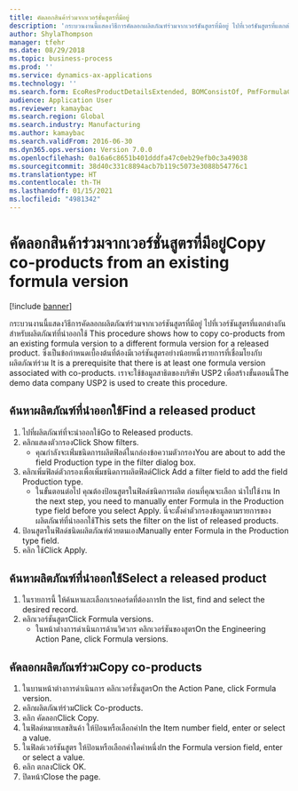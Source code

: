 ```yaml
---
title: คัดลอกสินค้าร่วมจากเวอร์ชั่นสูตรที่มีอยู่
description: 'กระบวนงานนี้แสดงวิธีการคัดลอกผลิตภัณฑ์ร่วมจากเวอร์ชันสูตรที่มีอยู่ ไปที่เวอร์ชันสูตรที่แตกต่างกันสำหรับผลิตภัณฑ์ที่นำออกใช้ '
author: ShylaThompson
manager: tfehr
ms.date: 08/29/2018
ms.topic: business-process
ms.prod: ''
ms.service: dynamics-ax-applications
ms.technology: ''
ms.search.form: EcoResProductDetailsExtended, BOMConsistOf, PmfFormulaCoBy, BOMRouteCopyDialog
audience: Application User
ms.reviewer: kamaybac
ms.search.region: Global
ms.search.industry: Manufacturing
ms.author: kamaybac
ms.search.validFrom: 2016-06-30
ms.dyn365.ops.version: Version 7.0.0
ms.openlocfilehash: 0a16a6c8651b401dddfa47c0eb29efb0c3a49038
ms.sourcegitcommit: 38d40c331c8894acb7b119c5073e3088b54776c1
ms.translationtype: HT
ms.contentlocale: th-TH
ms.lasthandoff: 01/15/2021
ms.locfileid: "4981342"
---
```

# <a name="copy-co-products-from-an-existing-formula-version"></a><span data-ttu-id="2b960-103">คัดลอกสินค้าร่วมจากเวอร์ชั่นสูตรที่มีอยู่</span><span class="sxs-lookup"><span data-stu-id="2b960-103">Copy co-products from an existing formula version</span></span>

[!include [banner](../../includes/banner.md)]

<span data-ttu-id="2b960-104">กระบวนงานนี้แสดงวิธีการคัดลอกผลิตภัณฑ์ร่วมจากเวอร์ชันสูตรที่มีอยู่ ไปที่เวอร์ชันสูตรที่แตกต่างกันสำหรับผลิตภัณฑ์ที่นำออกใช้ </span><span class="sxs-lookup"><span data-stu-id="2b960-104">This procedure shows how to copy co-products from an existing formula version to a different formula version for a released product.</span></span> <span data-ttu-id="2b960-105">ซึ่งเป็นข้อกำหนดเบื้องต้นที่ต้องมีเวอร์ชันสูตรอย่างน้อยหนึ่งรายการที่เชื่อมโยงกับผลิตภัณฑ์ร่วม </span><span class="sxs-lookup"><span data-stu-id="2b960-105">It is a prerequisite that there is at least one formula version associated with co-products.</span></span> <span data-ttu-id="2b960-106">เราจะใช้ข้อมูลสาธิตของบริษัท USP2 เพื่อสร้างขั้นตอนนี้</span><span class="sxs-lookup"><span data-stu-id="2b960-106">The demo data company USP2 is used to create this procedure.</span></span>


## <a name="find-a-released-product"></a><span data-ttu-id="2b960-107">ค้นหาผลิตภัณฑ์ที่นำออกใช้</span><span class="sxs-lookup"><span data-stu-id="2b960-107">Find a released product</span></span>
1. <span data-ttu-id="2b960-108">ไปที่ผลิตภัณฑ์ที่จะนำออกใช้</span><span class="sxs-lookup"><span data-stu-id="2b960-108">Go to Released products.</span></span>
2. <span data-ttu-id="2b960-109">คลิกแสดงตัวกรอง</span><span class="sxs-lookup"><span data-stu-id="2b960-109">Click Show filters.</span></span>
    * <span data-ttu-id="2b960-110">คุณกำลังจะเพิ่่มชนิดการผลิตฟิลด์ในกล่องข้อความตัวกรอง</span><span class="sxs-lookup"><span data-stu-id="2b960-110">You are about to add the field Production type in the filter dialog box.</span></span>  
3. <span data-ttu-id="2b960-111">คลิกเพิ่มฟิลด์ตัวกรองเพื่อเพิ่มชนิดการผลิตฟิลด์</span><span class="sxs-lookup"><span data-stu-id="2b960-111">Click Add a filter field to add the field Production type.</span></span>
    * <span data-ttu-id="2b960-112">ในขั้นตอนต่อไป คุณต้องป้อนสูตรในฟิลด์ชนิดการผลิต ก่อนที่คุณจะเลือก นำไปใช้งาน </span><span class="sxs-lookup"><span data-stu-id="2b960-112">In the next step, you need to manually enter Formula in the Production type field before you select Apply.</span></span> <span data-ttu-id="2b960-113">นี่จะตั้งค่าตัวกรองข้อมูลตามรายการของผลิตภัณฑ์ที่นำออกใช้</span><span class="sxs-lookup"><span data-stu-id="2b960-113">This sets the filter on the list of released products.</span></span>  
4. <span data-ttu-id="2b960-114">ป้อนสูตรในฟิลด์ชนิดผลิตภัณฑ์ด้วยตนเอง</span><span class="sxs-lookup"><span data-stu-id="2b960-114">Manually enter Formula in the Production type field.</span></span>
5. <span data-ttu-id="2b960-115">คลิก ใช้</span><span class="sxs-lookup"><span data-stu-id="2b960-115">Click Apply.</span></span>

## <a name="select-a-released-product"></a><span data-ttu-id="2b960-116">ค้นหาผลิตภัณฑ์ที่นำออกใช้</span><span class="sxs-lookup"><span data-stu-id="2b960-116">Select a released product</span></span>
1. <span data-ttu-id="2b960-117">ในรายการนี้ ให้ค้นหาและเลือกเรกคอร์ดที่ต้องการ</span><span class="sxs-lookup"><span data-stu-id="2b960-117">In the list, find and select the desired record.</span></span>
2. <span data-ttu-id="2b960-118">คลิกเวอร์ชันสูตร</span><span class="sxs-lookup"><span data-stu-id="2b960-118">Click Formula versions.</span></span>
    * <span data-ttu-id="2b960-119">ในหน้าต่างการดำเนินการด้านวิศวกร คลิกเวอร์ชันของสูตร</span><span class="sxs-lookup"><span data-stu-id="2b960-119">On the Engineering Action Pane, click Formula versions.</span></span>  

## <a name="copy-co-products"></a><span data-ttu-id="2b960-120">คัดลอกผลิตภัณฑ์ร่วม</span><span class="sxs-lookup"><span data-stu-id="2b960-120">Copy co-products</span></span>
1. <span data-ttu-id="2b960-121">ในบานหน้าต่างการดำเนินการ คลิกเวอร์ชั่นสูตร</span><span class="sxs-lookup"><span data-stu-id="2b960-121">On the Action Pane, click Formula version.</span></span>
2. <span data-ttu-id="2b960-122">คลิกผลิตภัณฑ์ร่วม</span><span class="sxs-lookup"><span data-stu-id="2b960-122">Click Co-products.</span></span>
3. <span data-ttu-id="2b960-123">คลิก คัดลอก</span><span class="sxs-lookup"><span data-stu-id="2b960-123">Click Copy.</span></span>
4. <span data-ttu-id="2b960-124">ในฟิลด์หมายเลขสินค้า ให้ป้อนหรือเลือกค่า</span><span class="sxs-lookup"><span data-stu-id="2b960-124">In the Item number field, enter or select a value.</span></span>
5. <span data-ttu-id="2b960-125">ในฟิลด์เวอร์ชันสูตร ให้ป้อนหรือเลือกค่าใดค่าหนึ่ง</span><span class="sxs-lookup"><span data-stu-id="2b960-125">In the Formula version field, enter or select a value.</span></span>
6. <span data-ttu-id="2b960-126">คลิก ตกลง</span><span class="sxs-lookup"><span data-stu-id="2b960-126">Click OK.</span></span>
7. <span data-ttu-id="2b960-127">ปิดหน้า</span><span class="sxs-lookup"><span data-stu-id="2b960-127">Close the page.</span></span>

